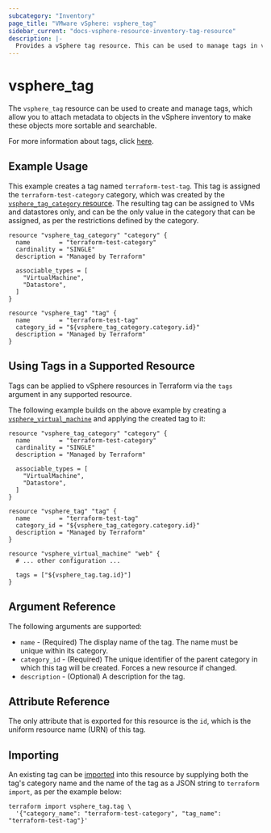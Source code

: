 ```yaml
---
subcategory: "Inventory"
page_title: "VMware vSphere: vsphere_tag"
sidebar_current: "docs-vsphere-resource-inventory-tag-resource"
description: |-
  Provides a vSphere tag resource. This can be used to manage tags in vSphere.
---
```


# vsphere_tag

The `vsphere_tag` resource can be used to create and manage tags, which allow
you to attach metadata to objects in the vSphere inventory to make these
objects more sortable and searchable.

For more information about tags, click [here][ext-tags-general].

[ext-tags-general]: https://techdocs.broadcom.com/us/en/vmware-cis/vsphere/vsphere/8-0/vsphere-tags-and-attributes.html

## Example Usage

This example creates a tag named `terraform-test-tag`. This tag is assigned the
`terraform-test-category` category, which was created by the
[`vsphere_tag_category` resource][docs-tag-category-resource]. The resulting
tag can be assigned to VMs and datastores only, and can be the only value in
the category that can be assigned, as per the restrictions defined by the
category.

[docs-tag-category-resource]: /docs/providers/vsphere/r/tag_category.html

```hcl
resource "vsphere_tag_category" "category" {
  name        = "terraform-test-category"
  cardinality = "SINGLE"
  description = "Managed by Terraform"

  associable_types = [
    "VirtualMachine",
    "Datastore",
  ]
}

resource "vsphere_tag" "tag" {
  name        = "terraform-test-tag"
  category_id = "${vsphere_tag_category.category.id}"
  description = "Managed by Terraform"
}
```

## Using Tags in a Supported Resource

Tags can be applied to vSphere resources in Terraform via the `tags` argument
in any supported resource.

The following example builds on the above example by creating a
[`vsphere_virtual_machine`][docs-virtual-machine-resource] and applying the
created tag to it:

[docs-virtual-machine-resource]: /docs/providers/vsphere/r/virtual_machine.html

```hcl
resource "vsphere_tag_category" "category" {
  name        = "terraform-test-category"
  cardinality = "SINGLE"
  description = "Managed by Terraform"

  associable_types = [
    "VirtualMachine",
    "Datastore",
  ]
}

resource "vsphere_tag" "tag" {
  name        = "terraform-test-tag"
  category_id = "${vsphere_tag_category.category.id}"
  description = "Managed by Terraform"
}

resource "vsphere_virtual_machine" "web" {
  # ... other configuration ...

  tags = ["${vsphere_tag.tag.id}"]
}
```

## Argument Reference

The following arguments are supported:

- `name` - (Required) The display name of the tag. The name must be unique
  within its category.
- `category_id` - (Required) The unique identifier of the parent category in
  which this tag will be created. Forces a new resource if changed.
- `description` - (Optional) A description for the tag.

## Attribute Reference

The only attribute that is exported for this resource is the `id`, which is the
uniform resource name (URN) of this tag.

## Importing

An existing tag can be [imported][docs-import] into this resource by supplying
both the tag's category name and the name of the tag as a JSON string to
`terraform import`, as per the example below:

[docs-import]: https://developer.hashicorp.com/terraform/cli/import

```shell
terraform import vsphere_tag.tag \
  '{"category_name": "terraform-test-category", "tag_name": "terraform-test-tag"}'
```
